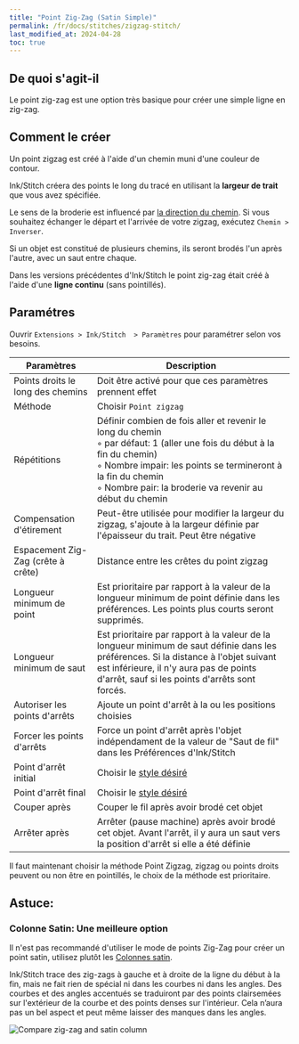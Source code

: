 ```yaml
---
title: "Point Zig-Zag (Satin Simple)"
permalink: /fr/docs/stitches/zigzag-stitch/
last_modified_at: 2024-04-28
toc: true
---
```

## De quoi s'agit-il

Le point zig-zag est une option très basique pour créer une simple ligne en zig-zag.


## Comment le créer

Un point zigzag est créé à l'aide d'un chemin muni d'une couleur de contour.

Ink/Stitch créera des points le long du tracé en utilisant la **largeur de trait** que vous avez spécifiée.

Le sens de la broderie est influencé par [la direction du chemin](/fr/docs/customize/#activation-de-la-direction-des-chemins). Si vous souhaitez échanger le départ et l'arrivée de votre zigzag, exécutez `Chemin > Inverser`.

Si un objet est constitué de plusieurs chemins, ils seront brodés l'un après l'autre, avec un saut entre chaque.

Dans les versions précédentes d'Ink/Stitch le point zig-zag était créé à l'aide d'une **ligne continu** (sans pointillés).
<!---


![Point Zig-Zag](/assets/images/docs/stitches-zigzag.jpg)

![Running Stitch Dashes](/assets/images/docs/simple-satin-stroke.jpg){: .align-left style="padding: 5px"}
Aller à `Objet > Fond et contour...` et choisir la largeur désirée dans l'onglet `Style de contour`.
--->

## Paramétres

Ouvrir `Extensions > Ink/Stitch  > Paramètres` pour paramétrer selon vos besoins.

|Paramètres|Description|
|---|---|
|Points droits le long des chemins |Doit être activé pour que ces paramètres prennent effet|
|Méthode                           |Choisir `Point zigzag`|
|Répétitions                          |Définir combien de fois aller et revenir le long du chemin<br />◦ par défaut: 1 (aller une fois du début à la fin du chemin)<br />◦ Nombre impair: les points se termineront à la fin du chemin<br />◦ Nombre pair: la broderie va revenir au début du chemin|
|Compensation d'étirement              |Peut-être utilisée pour modifier la largeur du zigzag, s'ajoute  à la largeur définie par l'épaisseur du trait. Peut être négative|
|Espacement Zig-Zag (crête à crête)|Distance entre les crêtes du point zigzag|
|Longueur minimum de point|Est prioritaire par rapport à la valeur de la longueur minimum de point définie dans les préférences. Les points plus courts seront supprimés.|
|Longueur minimum de saut|Est prioritaire par rapport à la valeur de la longueur minimum de saut définie dans les préférences. Si la distance à l'objet suivant est inférieure, il n'y aura pas de points d'arrêt, sauf si les points d'arrêts sont forcés.|
|Autoriser les points d'arrêts     |Ajoute un point d'arrêt à la ou les positions choisies|
|Forcer les points d'arrêts        |Force un point d'arrêt après l'objet indépendament de la valeur de "Saut de fil" dans les Préférences d'Ink/Stitch|
|Point d'arrêt initial                   |Choisir le  [style désiré](/fr/docs/stitches/lock-stitches/)|
|Point d'arrêt  final                   |Choisir le  [style désiré](/fr/docs/stitches/lock-stitches/)|
|Couper après                      |Couper le fil après avoir brodé cet objet|
|Arrêter après                     |Arrêter (pause machine) après avoir brodé cet objet. Avant l'arrêt, il y aura un saut vers la position d'arrêt si elle a été définie|

Il faut maintenant choisir la méthode Point Zigzag, zigzag ou points droits peuvent ou non être en pointillés, le choix de la méthode est prioritaire.

## Astuce:

### Colonne Satin: Une meilleure option

Il n'est pas recommandé d'utiliser le mode de points Zig-Zag pour créer un point satin, utilisez plutôt les  [Colonnes satin](/fr/docs/stitches/satin-column/).

Ink/Stitch trace des zig-zags à gauche et à droite de la ligne du début à la fin, mais ne fait rien de spécial ni dans les courbes ni dans les angles. Des courbes et des angles accentués se traduiront par des points clairsemées sur l'extérieur de la courbe et des points denses sur l'intérieur. Cela n’aura pas un bel aspect et peut même laisser des manques dans les angles. 

![Compare zig-zag and satin column](/assets/images/docs/en/zig-zag-column.jpg)
